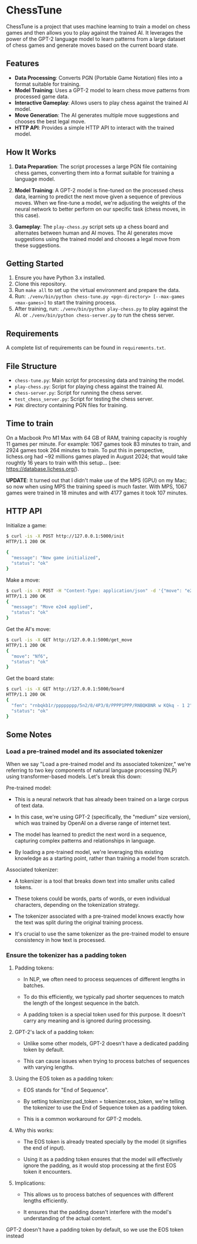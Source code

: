 # ChessTune

ChessTune is a project that uses machine learning to train a model on chess games and then allows you to play against the trained AI. It leverages the power of the GPT-2 language model to learn patterns from a large dataset of chess games and generate moves based on the current board state.

## Features

- **Data Processing**: Converts PGN (Portable Game Notation) files into a format suitable for training.
- **Model Training**: Uses a GPT-2 model to learn chess move patterns from processed game data.
- **Interactive Gameplay**: Allows users to play chess against the trained AI model.
- **Move Generation**: The AI generates multiple move suggestions and chooses the best legal move.
- **HTTP API**: Provides a simple HTTP API to interact with the trained model.

## How It Works

1. **Data Preparation**: The script processes a large PGN file containing chess games, converting them into a format suitable for training a language model.

2. **Model Training**: A GPT-2 model is fine-tuned on the processed chess data, learning to predict the next move given a sequence of previous moves. When we fine-tune a model, we're adjusting the weights of the neural network to better perform on our specific task (chess moves, in this case). 

3. **Gameplay**: The `play-chess.py` script sets up a chess board and alternates between human and AI moves. The AI generates move suggestions using the trained model and chooses a legal move from these suggestions.

## Getting Started

1. Ensure you have Python 3.x installed.
2. Clone this repository.
3. Run `make all` to set up the virtual environment and prepare the data.
4. Run: `./venv/bin/python chess-tune.py <pgn-directory> [--max-games <max-games>]` to start the training process.
5. After training, run: `./venv/bin/python play-chess.py` to play against the AI.
or `./venv/bin/python chess-server.py` to run the chess server.

## Requirements

A complete list of requirements can be found in `requirements.txt`.

## File Structure

- `chess-tune.py`: Main script for processing data and training the model.
- `play-chess.py`: Script for playing chess against the trained AI.
- `chess-server.py`: Script for running the chess server.
- `test_chess_server.py`: Script for testing the chess server.
- `PGN`: directory containing PGN files for training.

## Time to train

On a Macbook Pro M1 Max with 64 GB of RAM, training capacity is roughly 11 games per minute.
For example: 1067 games took 83 minutes to train, and 2924 games took 264 minutes to train.
To put this in perspective, lichess.org had ~92 millions games played in August 2024; that
would take roughtly 16 years to train with this setup... (see: https://database.lichess.org/).

**UPDATE**: It turned out that I didn't make use of the MPS (GPU) on my Mac; so now when using
MPS the training speed is much faster. With MPS, 1067 games were trained in 18 minutes and with
4177 games it took 107 minutes.

## HTTP API

Initialize a game:

```bash
$ curl -is -X POST http://127.0.0.1:5000/init
HTTP/1.1 200 OK
                                      
{               
  "message": "New game initialized",
  "status": "ok"                                                                                     
}                                    
```

Make a move:

```bash
$ curl -is -X POST -H "Content-Type: application/json" -d '{"move": "e2e4"}' http://127.0.0.1:5000/move
HTTP/1.1 200 OK
{
  "message": "Move e2e4 applied",
  "status": "ok"
}
```

Get the AI's move:

```bash
$ curl -is -X GET http://127.0.0.1:5000/get_move
HTTP/1.1 200 OK
{
  "move": "Nf6",
  "status": "ok"
}
```

Get the board state:

```bash
$ curl -is -X GET http://127.0.0.1:5000/board
HTTP/1.1 200 OK
{                                                 
  "fen": "rnbqkb1r/pppppppp/5n2/8/4P3/8/PPPP1PPP/RNBQKBNR w KQkq - 1 2",
  "status": "ok"                                  
}   
```


## Some Notes

### Load a pre-trained model and its associated tokenizer

When we say "Load a pre-trained model and its associated tokenizer,"
we're referring to two key components of natural language processing (NLP)
using transformer-based models. Let's break this down:
    
Pre-trained model:
    
* This is a neural network that has already been trained on a large corpus of text data.
    
* In this case, we're using GPT-2 (specifically, the "medium" size version), which was
trained by OpenAI on a diverse range of internet text.
    
* The model has learned to predict the next word in a sequence, capturing complex patterns
and relationships in language.
    
* By loading a pre-trained model, we're leveraging this existing knowledge as a starting point,
rather than training a model from scratch.
    
Associated tokenizer:
    
* A tokenizer is a tool that breaks down text into smaller units called tokens.
    
* These tokens could be words, parts of words, or even individual characters,
depending on the tokenization strategy.
    
* The tokenizer associated with a pre-trained model knows exactly how the text
was split during the original training process.
    
* It's crucial to use the same tokenizer as the pre-trained model to ensure
consistency in how text is processed.

### Ensure the tokenizer has a padding token
 
1. Padding tokens:
    
    * In NLP, we often need to process sequences of different lengths in batches.
    
    * To do this efficiently, we typically pad shorter sequences to match the length
    of the longest sequence in the batch.
    
    * A padding token is a special token used for this purpose. It doesn't carry
    any meaning and is ignored during processing.
    
2. GPT-2's lack of a padding token:
    
    * Unlike some other models, GPT-2 doesn't have a dedicated padding token by default.
    
    * This can cause issues when trying to process batches of sequences with varying lengths.
    
3. Using the EOS token as a padding token:
    
    * EOS stands for "End of Sequence".
    
    * By setting tokenizer.pad_token = tokenizer.eos_token, we're telling the tokenizer
    to use the End of Sequence token as a padding token.
    
    * This is a common workaround for GPT-2 models.
    
4. Why this works:
    
    * The EOS token is already treated specially by the model (it signifies the end of input).

    * Using it as a padding token ensures that the model will effectively ignore the padding,
    as it would stop processing at the first EOS token it encounters.
    
5. Implications:
    
    * This allows us to process batches of sequences with different lengths efficiently.
    
    * It ensures that the padding doesn't interfere with the model's understanding of the actual content.
    
GPT-2 doesn't have a padding token by default, so we use the EOS token instead
